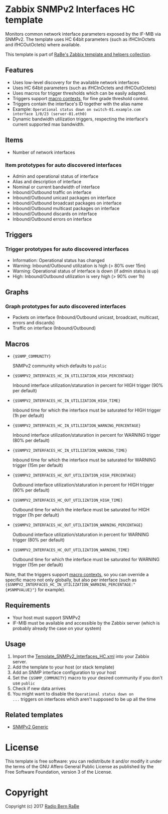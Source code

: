 # Zabbix SNMPv2 Interfaces HC template
Monitors common network interface parameters exposed by the IF-MIB via SNMPv2.
The template uses HC 64bit parameters (such as ifHCInOctets and ifHCOutOctets) where available.

This template is part of [RaBe's Zabbix template and helpers collection](https://github.com/radiorabe/rabe-zabbix).

## Features
* Uses low-level discovery for the available network interfaces
* Uses HC 64bit parameters (such as ifHCInOctets and ifHCOutOctets)
* Uses macros for trigger thresholds which can be easily adapted.
* Triggers support [macro contexts](https://www.zabbix.com/documentation/3.0/manual/config/macros/usermacros#macro_context), for fine grade threshold control.
* Triggers contain the interface's ID together with the alias name
 * Example: <code>Operational status down on switch-01.example.com interface 1/0/23 (server-01.eth0)</code>
* Dynamic bandwidth utilization triggers, respecting the interface's current supported max bandwidth.

## Items
* Number of network interfaces

### Item prototypes for auto discovered interfaces
* Admin and operational status of interface
* Alias and description of interface
* Nominal or current bandwidth of interface
* Inbound/Outbound traffic on interface
* Inbound/Outbound unicast packages on interface
* Inbound/Outbound broadcast packages on interface
* Inbound/Outbound multicast packages on interface
* Inbound/Outbound discards on interface
* Inbound/Outbound errors on interface

## Triggers
### Trigger prototypes for auto discovered interfaces
* Information: Operational status has changed
* Warning: Inbound/Outbound utilization is high (> 80% over 15m)
* Warning: Operational status of interface is down (if admin status is up)
* High: Inbound/Outbound utilization is very high (> 90% over 1h)

## Graphs
### Graph prototypes for auto discovered interfaces
* Packets on interface (Inbound/Outbound unicast, broadcast, multicast, errors and discards)
* Traffic on interface (Inbound/Outbound)

## Macros
* <code>{$SNMP_COMMUNITY}</code>

  SNMPv2 community which defaults to <code>public</code>

* <code>{$SNMPV2_INTERFACES_HC_IN_UTILIZATION_HIGH_PERCENTAGE}</code>

  Inbound interface utilization/staturation in percent for HIGH trigger (90% per default)

* <code>{$SNMPV2_INTERFACES_HC_IN_UTILIZATION_HIGH_TIME}</code>

  Inbound time for which the interface must be saturated for HIGH trigger (1h per default)

* <code>{$SNMPV2_INTERFACES_HC_IN_UTILIZATION_WARNING_PERCENTAGE}</code>

  Inbound interface utilization/staturation in percent for WARNING trigger (80% per default)

* <code>{$SNMPV2_INTERFACES_HC_IN_UTILIZATION_WARNING_TIME}</code>

  Inbound time for which the interface must be saturated for WARNING trigger (15m per default)

* <code>{$SNMPV2_INTERFACES_HC_OUT_UTILIZATION_HIGH_PERCENTAGE}</code>

  Outbound interface utilization/staturation in percent for HIGH trigger (90% per default)

* <code>{$SNMPV2_INTERFACES_HC_OUT_UTILIZATION_HIGH_TIME}</code>

  Outbound time for which the interface must be saturated for HIGH trigger (1h per default)

* <code>{$SNMPV2_INTERFACES_HC_OUT_UTILIZATION_WARNING_PERCENTAGE}</code>

  Outbound interface utilization/staturation in percent for WARNING trigger (80% per default)

* <code>{$SNMPV2_INTERFACES_HC_OUT_UTILIZATION_WARNING_TIME}</code>

  Outbound time for which the interface must be saturated for WARNING trigger (15m per default)

Note, that the triggers support [macro contexts](https://www.zabbix.com/documentation/3.0/manual/config/macros/usermacros#macro_context), so you can override a specific macro not only globally, but also per interface (such as <code>{$SNMPV2_INTERFACES_HC_IN_UTILIZATION_WARNING_PERCENTAGE:"{#SNMPVALUE}"}</code> for example).

## Requirements
* Your host must support SNMPv2
* IF-MIB must be available and accessible by the Zabbix server (which is probably already the case on your system)

## Usage
1. Import the [Template_SNMPv2_Interfaces_HC.xml](Template_SNMPv2_Interfaces_HC.xml) into your Zabbix server.
2. Add the template to your host (or stack template)
3. Add an SNMP interface configuration to your host
4. Set the <code>{$SNMP_COMMUNITY}</code> macro to your desired community if you don't use <code>public</code>
5. Check if new data arrives
6. You might want to disable the <code>Operational status down on ...</code> triggers on interfaces which aren't supposed to be up all the time

## Related templates
* [SNMPv2 Generic](../SNMPv2_Generic)

# License
This template is free software: you can redistribute it and/or modify it under
the terms of the GNU Affero General Public License as published by the Free
Software Foundation, version 3 of the License.

# Copyright
Copyright (c) 2017 [Radio Bern RaBe](http://www.rabe.ch)
